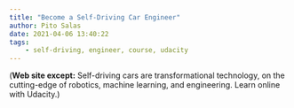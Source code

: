 ```yaml
---
title: "Become a Self-Driving Car Engineer"
author: Pito Salas
date: 2021-04-06 13:40:22
tags:
    - self-driving, engineer, course, udacity
---
```


(**Web site except:** Self-driving cars are transformational technology, on the cutting-edge of robotics, machine learning, and engineering. Learn online with Udacity.) 
